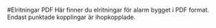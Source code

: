 #Elritningar PDF
Här finner du elritningar för alarm bygget i PDF format.
Endast punktade kopplingar är ihopkopplade.
